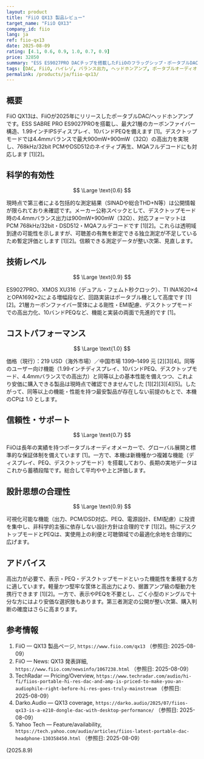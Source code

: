 ```yaml
---
layout: product
title: "FiiO QX13 製品レビュー"
target_name: "FiiO QX13"
company_id: fiio
lang: ja
ref: fiio-qx13
date: 2025-08-09
rating: [4.1, 0.6, 0.9, 1.0, 0.7, 0.9]
price: 32850
summary: "ESS ES9027PRO DACチップを搭載したFiiOのフラッグシップ・ポータブルDAC/アンプ。カーボンファイバー構造とデスクトップモードにより高性能を実現"
tags: [DAC, FiiO, ハイレゾ, バランス出力, ヘッドホンアンプ, ポータブルオーディオ]
permalink: /products/ja/fiio-qx13/
---
```

## 概要

FiiO QX13は、FiiOが2025年にリリースしたポータブルDAC/ヘッドホンアンプです。ESS SABRE PRO ES9027PROを搭載し、最大21層のカーボンファイバー構造、1.99インチIPSディスプレイ、10バンドPEQを備えます [1]。デスクトップモードでは4.4mmバランスで最大900mW+900mW（32Ω）の高出力を実現し、768kHz/32bit PCMやDSD512のネイティブ再生、MQAフルデコードにも対応します [1][2]。

## 科学的有効性

$$ \Large \text{0.6} $$

現時点で第三者による包括的な測定結果（SINADや総合THD+N等）は公開情報が限られており未確認です。メーカー公称スペックとして、デスクトップモード時の4.4mmバランス出力は900mW+900mW（32Ω）、対応フォーマットはPCM 768kHz/32bit・DSD512・MQAフルデコードです [1][2]。これらは透明域到達の可能性を示しますが、可聴差の有無を断定できる独立測定が不足しているため暫定評価とします [1][2]。信頼できる測定データが整い次第、見直します。

## 技術レベル

$$ \Large \text{0.9} $$

ES9027PRO、XMOS XU316（デュアル・フェムト秒クロック）、TI INA1620×4とOPA1692×2による増幅段など、回路実装はポータブル機として高度です [1][2]。21層カーボンファイバー筐体による剛性・EMI配慮、デスクトップモードでの高出力化、10バンドPEQなど、機能と実装の両面で先進的です [1]。

## コストパフォーマンス

$$ \Large \text{1.0} $$

価格（現行）：219 USD（海外市場）／中国市場 1399–1499 元 [2][3][4]。同等のユーザー向け機能（1.99インチディスプレイ、10バンドPEQ、デスクトップモード、4.4mmバランスでの高出力）と同等以上の基本性能を備えつつ、これより安価に購入できる製品は現時点で確認できませんでした [1][2][3][4][5]。したがって、同等以上の機能・性能を持つ最安製品が存在しない前提のもとで、本機のCPは 1.0 とします。

## 信頼性・サポート

$$ \Large \text{0.7} $$

FiiOは長年の実績を持つポータブルオーディオメーカーで、グローバル展開と標準的な保証体制を備えています [1]。一方で、本機は新機種かつ複雑な機能（ディスプレイ、PEQ、デスクトップモード）を搭載しており、長期の実地データはこれから蓄積段階です。総合して平均やや上と評価します。

## 設計思想の合理性

$$ \Large \text{0.9} $$

可視化可能な機能（出力、PCM/DSD対応、PEQ、電源設計、EMI配慮）に投資を集中し、非科学的主張に依存しない設計方針は合理的です [1][2]。特にデスクトップモードとPEQは、実使用上の利便と可聴領域での最適化余地を合理的に広げます。

## アドバイス

高出力が必要で、表示・PEQ・デスクトップモードといった機能性を重視する方に適しています。軽量かつ堅牢な筐体と高出力により、据置アンプ級の駆動力を携行できます [1][2]。一方で、表示やPEQを不要とし、ごく小型のドングルで十分な方にはより安価な選択肢もあります。第三者測定の公開が整い次第、購入判断の確度はさらに高まります。

## 参考情報

1. FiiO — QX13 製品ページ, `https://www.fiio.com/qx13` （参照日: 2025-08-09）
2. FiiO — News: QX13 発表詳細, `https://www.fiio.com/newsinfo/1067238.html` （参照日: 2025-08-09）
3. TechRadar — Pricing/Overview, `https://www.techradar.com/audio/hi-fi/fiios-portable-hi-res-dac-and-amp-is-priced-to-make-you-an-audiophile-right-before-hi-res-goes-truly-mainstream` （参照日: 2025-08-09）
4. Darko.Audio — QX13 coverage, `https://darko.audio/2025/07/fiios-qx13-is-a-e210-dongle-dac-with-desktop-performance/` （参照日: 2025-08-09）
5. Yahoo Tech — Feature/availability, `https://tech.yahoo.com/audio/articles/fiios-latest-portable-dac-headphone-130358450.html` （参照日: 2025-08-09）

(2025.8.9)